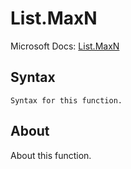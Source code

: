 ---
---

# List.MaxN

Microsoft Docs: [List.MaxN](https://docs.microsoft.com/en-us/powerquery-m/list-maxn)

## Syntax

```
Syntax for this function.
```

## About

About this function.

